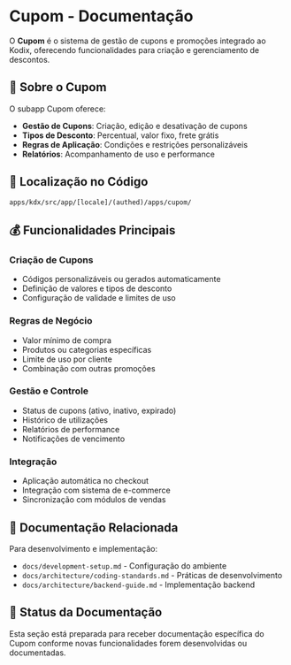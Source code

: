 # Cupom - Documentação

O **Cupom** é o sistema de gestão de cupons e promoções integrado ao Kodix, oferecendo funcionalidades para criação e gerenciamento de descontos.

## 🎫 Sobre o Cupom

O subapp Cupom oferece:

- **Gestão de Cupons**: Criação, edição e desativação de cupons
- **Tipos de Desconto**: Percentual, valor fixo, frete grátis
- **Regras de Aplicação**: Condições e restrições personalizáveis
- **Relatórios**: Acompanhamento de uso e performance

## 🚀 Localização no Código

```
apps/kdx/src/app/[locale]/(authed)/apps/cupom/
```

## 💰 Funcionalidades Principais

### Criação de Cupons

- Códigos personalizáveis ou gerados automaticamente
- Definição de valores e tipos de desconto
- Configuração de validade e limites de uso

### Regras de Negócio

- Valor mínimo de compra
- Produtos ou categorias específicas
- Limite de uso por cliente
- Combinação com outras promoções

### Gestão e Controle

- Status de cupons (ativo, inativo, expirado)
- Histórico de utilizações
- Relatórios de performance
- Notificações de vencimento

### Integração

- Aplicação automática no checkout
- Integração com sistema de e-commerce
- Sincronização com módulos de vendas

## 🔗 Documentação Relacionada

Para desenvolvimento e implementação:

- `docs/development-setup.md` - Configuração do ambiente
- `docs/architecture/coding-standards.md` - Práticas de desenvolvimento
- `docs/architecture/backend-guide.md` - Implementação backend

## 📖 Status da Documentação

Esta seção está preparada para receber documentação específica do Cupom conforme novas funcionalidades forem desenvolvidas ou documentadas.
